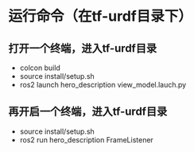 # 运行命令（在tf-urdf目录下）
## 打开一个终端，进入tf-urdf目录  
- colcon build  
- source install/setup.sh  
- ros2 launch hero_description view_model.lauch.py  
## 再开启一个终端，进入tf-urdf目录  
- source install/setup.sh  
- ros2 run hero_description FrameListener  